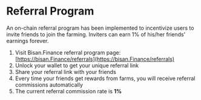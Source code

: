 # Referral Program

An on-chain referral program has been implemented to incentivize users to invite friends to join the farming. Inviters can earn 1% of his/her friends' earnings forever.

1. Visit Bisan.Finance referral program page: [https://bisan.Finance/referrals](https://bisan.Finance/referrals)
2. Unlock your wallet to get your unique referral link
3. Share your referral link with your friends
4. Every time your friends get rewards from farms, you will receive referral commissions automatically
5. The current referral commission rate is **1%**

